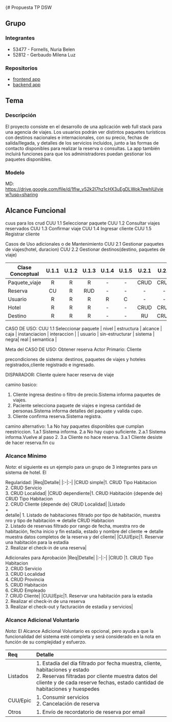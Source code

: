 {# Propuesta TP DSW

## Grupo
### Integrantes
* 53477 - Fornells, Nuria Belen
* 52812 - Gerbaudo Milena Luz


### Repositorios
* [frontend app](https://github.com/nuriafornells/frontendTP.git)
* [backend app](https://github.com/nuriafornells/backendTP.git)


## Tema
### Descripción
El proyecto consiste en el desarrollo de una aplicación web full stack para una agencia de viajes. Los usuarios podrán ver distintos paquetes turísticos con destinos nacionales e internacionales, con su precio, fechas de salida/llegada, y detalles de los servicios incluidos, junto a las formas de contacto disponibles para realizar la reserva o consultas. La app también incluirá funciones para que los administradores puedan gestionar los paquetes disponibles. 


### Modelo
MD: https://drive.google.com/file/d/1fIw_y52k2I7hz1cHX3uEgDLWok7ewhlU/view?usp=sharing 

## Alcance Funcional 
cuus para los crud
CUU 1.1 Seleccionar paquete
CUU 1.2 Consultar viajes reservados
CUU 1.3 Confirmar viaje
CUU 1.4 Ingresar cliente
CUU 1.5 Registrar cliente

Casos de Uso adicionales o de Mantenimiento
CUU 2.1 Gestionar paquetes de viajes(hotel, duracion)
CUU 2.2 Gestionar destinos(destino, paquetes de viaje)


| Clase Conceptual | U.1.1 | U.1.2 | U.1.3 | U.1.4 | U.1.5 | U.2.1 | U.2.2 |
|------------------|:-----:|:-----:|:-----:|:-----:|:-----:|:-----:|:-----:|
| Paquete_viaje    |   R   |   R   |   R   |   -   |   -   | CRUD  |  CRUD |
| Reserva          |  CU   |   R   |  RUD  |   -   |   -   |   -   |   -   |
| Usuario          |   R   |   R   |   R   |   R   |   C   |   -   |   -   |
| Hotel            |   R   |   R   |   R   |   -   |   -   | CRUD  |  CRUD |
| Destino          |   R   |   R   |   R   |   -   |   -   |  RU   | CRUD  |

CASO DE USO: CUU 1.1 Seleccionar paquete
| nivel   | estructura      | alcance | caja | instanciacion | interaccion |
| usuario | sin-estructurar | sistema | negra|       real    |  semantica  |

Meta del CASO DE USO:  Obtener reserva
Actor Primario: Cliente

precondiciones de sistema: destinos, paquetes de viajes y hoteles registrados,cliente registrado e ingresado.

DISPARADOR: Cliente quiere hacer reserva de viaje

camino basico:
1. Cliente ingresa destino o filtro de precio.Sistema informa paquetes de viajes.
2. Paciente selecciona paquete de viajes e ingresa cantidad de personas.Sistema informa detalles del paquete y valida cupo.
3. Cliente confirma reserva.Sistema registra.

camino alternativo:
1.a No hay paquetes disponibles que cumplan reestriccion.
  1.a.1 Sistema informa.
2.a No hay cupo suficiente.
  2.a.1 Sistema informa.Vuelve al paso 2.
3.a Cliente no hace reserva.
  3.a.1 Cliente desiste de hacer reserva.fin cu


### Alcance Mínimo

*Nota*: el siguiente es un ejemplo para un grupo de 3 integrantes para un sistema de hotel. El 

Regularidad:
|Req|Detalle|
|:-|:-|
|CRUD simple|1. CRUD Tipo Habitacion<br>2. CRUD Servicio<br>3. CRUD Localidad|
|CRUD dependiente|1. CRUD Habitación {depende de} CRUD Tipo Habitacion<br>2. CRUD Cliente {depende de} CRUD Localidad|
|Listado<br>+<br>detalle| 1. Listado de habitaciones filtrado por tipo de habitación, muestra nro y tipo de habitación => detalle CRUD Habitacion<br> 2. Listado de reservas filtrado por rango de fecha, muestra nro de habitación, fecha inicio y fin estadía, estado y nombre del cliente => detalle muestra datos completos de la reserva y del cliente|
|CUU/Epic|1. Reservar una habitación para la estadía<br>2. Realizar el check-in de una reserva|


Adicionales para Aprobación
|Req|Detalle|
|:-|:-|
|CRUD |1. CRUD Tipo Habitacion<br>2. CRUD Servicio<br>3. CRUD Localidad<br>4. CRUD Provincia<br>5. CRUD Habitación<br>6. CRUD Empleado<br>7. CRUD Cliente|
|CUU/Epic|1. Reservar una habitación para la estadía<br>2. Realizar el check-in de una reserva<br>3. Realizar el check-out y facturación de estadía y servicios|


### Alcance Adicional Voluntario

*Nota*: El Alcance Adicional Voluntario es opcional, pero ayuda a que la funcionalidad del sistema esté completa y será considerado en la nota en función de su complejidad y esfuerzo.

|Req|Detalle|
|:-|:-|
|Listados |1. Estadía del día filtrado por fecha muestra, cliente, habitaciones y estado <br>2. Reservas filtradas por cliente muestra datos del cliente y de cada reserve fechas, estado cantidad de habitaciones y huespedes|
|CUU/Epic|1. Consumir servicios<br>2. Cancelación de reserva|
|Otros|1. Envío de recordatorio de reserva por email|


